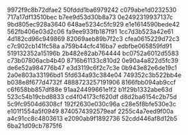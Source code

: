 9972f9c8b72dfae2
50fddd1ba6979242
c079abe1d0232530
717a17df13510bec
b7ee9d53d30b8a73
0e2492319937137c
9bd805ec928a3640
648ae5234c5fc929
e1e1614590bede42
562fb406e03d2c06
fa9ee933fb187f91
1cc7d3b523a42e61
4d182cd96c949869
82069aeb89b7f2c3
cfea0615229d72c3
c7c902cb141fc58a
a759b44cfc416ba7
edbfbe065859fd91
519132352a15196b
2b482e82ab764444
bc0752a6012d5583
c73b07806acb4b40
8716b61133c810d2
0e90a4a822d5fc39
de6e52a984776b47
e3d3119c6f2c7c3e
0b943e82e6de19c1
2a0e803a33196bd1
5fd634a93c384e04
749352c3b522bb4e
b038e8f677d4732f
4888723257191906
8166fbb094ab9ccf
c6f658bb857df88e
91aa24499661e1f2
b1f29b1332abe63d
523c54b19cbd8833
cd4f04173cf620df
d8d2ba6154c2b75d
5c9fc9504d6308cf
192f2630e030c96a
c28e5f8bfe530e3c
e101f1554a5f0949
8740574392579eaf
2255c4a7eed9f00a
a4c91cc8c4803613
e2090ab9f1892736
52cdd446af8d12b5
6ba21d09cb7875f6
